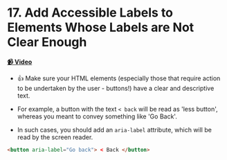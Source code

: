  # 17. Add Accessible Labels to Elements Whose Labels are Not Clear Enough

**[📹 Video](https://egghead.io/lessons/react-add-accessible-labels-to-elements-whose-labels-are-not-clear-enough)**


* 👍 Make sure your HTML elements (especially those that require action to be undertaken by the user - buttons!) have a clear and descriptive text. 

* For example, a button with the text `< back` will be read as 'less button', whereas you meant to convey something like 'Go Back'.

* In such cases, you should add an `aria-label` attribute, which will be read by the screen reader.

```HTML
<button aria-label="Go back"> < Back </button>
```
